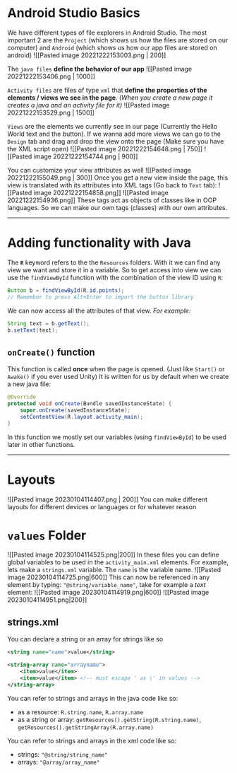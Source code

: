 # Android Studio Basics
We have different types of file explorers in Android Studio. The most important 2 are the `Project` (which shows us how the files are stored on our computer) and `Android` (which shows us how our app files are stored on android)
![[Pasted image 20221222153003.png | 200]]

The `java files` **define the behavior of our app**
![[Pasted image 20221222153406.png | 1000]]

`Activity files` are files of type `xml` that **define the properties of the elements / views we see in the page**.
_(When you create a new page it creates a java and an activity file for it)_
![[Pasted image 20221222153529.png  | 1500]]

`Views` are the elements we currently see in our page (Currently the Hello World text and the button).
If we wanna add more views we can go to the `Design` tab and drag and drop the view onto the page (Make sure you have the XML script open)
![[Pasted image 20221222154648.png | 750]]
![[Pasted image 20221222154744.png | 900]]

You can customize your view attributes as well
![[Pasted image 20221222155049.png | 300]]
Once you get a new view inside the page, this view is translated with its attributes into XML tags (Go back to `Text` tab):
![[Pasted image 20221222154858.png]]
![[Pasted image 20221222154936.png]]
These tags act as objects of classes like in OOP languages. So we can make our own tags (classes) with our own attributes.

---
# Adding functionality with Java
The **`R`** keyword refers to the the `Resources` folders. With it we can find any view we want and store it in a variable.
So to get access into view we can use the `findViewById` function with the combination of the view ID using `R`:
```java
Button b = findViewById(R.id.points);
// Remember to press Alt+Enter to import the button library
```

We can now access all the attributes of that view. _For example:_
```java
String text = b.getText();
b.setText(text);
```

## `onCreate()` function
This function is called **once** when the page is opened. (Just like `Start()` or `Awake()` if you ever used Unity) 
It is written for us by default when we create a new java file:
```java
@Override  
protected void onCreate(Bundle savedInstanceState) {  
    super.onCreate(savedInstanceState);  
    setContentView(R.layout.activity_main);  
}
```

In this function we mostly set our variables (using `findViewById`) to be used later in other functions.

---
# Layouts
![[Pasted image 20230104114407.png | 200]]
You can make different layouts for different devices or languages or for whatever reason

# `values` Folder
![[Pasted image 20230104114525.png|200]]
In these files you can define global variables to be used in the `activity_main.xml` elements.
For example, lets make a `strings.xml` variable. The `name` is the variable name.
![[Pasted image 20230104114725.png|600]]
This can now be referenced in any element by typing: `"@string/variable_name"`, take for example a _text_ element:
![[Pasted image 20230104114919.png|600]]
![[Pasted image 20230104114951.png|200]]

## strings.xml
You can declare a string or an array for strings like so
```xml
<string name="name">value</string>

<string-array name="arrayname">
	<item>value</item>
	<item>value</item> <!-- must escape ' as \' in values -->
</string-array>
```

You can refer to strings and arrays in the java code like so:
- as a resource: `R.string.name`, `R.array.name`
- as a string or array: `getResources().getString(R.string.name)`, `getResources().getStringArray(R.array.name)`

You can refer to strings and arrays in the xml code like so:
- strings: `"@string/string_name"`
- arrays: `"@array/array_name"`